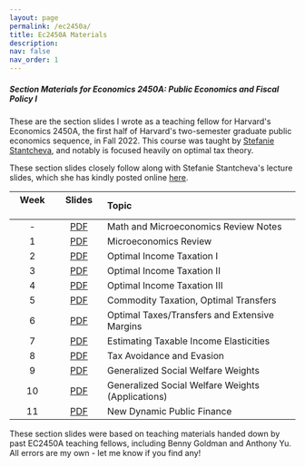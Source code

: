 ```yaml
---
layout: page
permalink: /ec2450a/
title: Ec2450A Materials
description:  
nav: false
nav_order: 1
---
```


##### Section Materials for Economics 2450A: Public Economics and Fiscal Policy I

These are the section slides I wrote as a teaching fellow for Harvard's Economics 2450A, the first half of Harvard's two-semester graduate public economics sequence, in Fall 2022. This course was taught by [Stefanie Stantcheva](https://scholar.harvard.edu/stantcheva/home), and notably is focused heavily on optimal tax theory. 

These section slides closely follow along with Stefanie Stantcheva's lecture slides, which she has kindly posted online [here](https://scholar.harvard.edu/stantcheva/classes/ec-2450a-public-economics-and).


| Week &nbsp;&nbsp;&nbsp;&nbsp;&nbsp;   | Slides &nbsp;&nbsp;&nbsp;&nbsp;&nbsp;                            | Topic                                              | 
| :-----------------------------------: | :--------------------------------------------------------------: | :------------------------------------------------- |
| -                                     | [PDF](https://mdroste.com/files/ec2450a_fall2022_mathreview.pdf) | Math and Microeconomics Review Notes               | 
| 1                                     | [PDF](https://mdroste.com/files/ec2450a_fall2022_section01.pdf)  | Microeconomics Review                              | 
| 2                                     | [PDF](https://mdroste.com/files/ec2450a_fall2022_section02.pdf)  | Optimal Income Taxation I                          | 
| 3                                     | [PDF](https://mdroste.com/files/ec2450a_fall2022_section03.pdf)  | Optimal Income Taxation II                         | 
| 4                                     | [PDF](https://mdroste.com/files/ec2450a_fall2022_section04.pdf)  | Optimal Income Taxation III                        | 
| 5                                     | [PDF](https://mdroste.com/files/ec2450a_fall2022_section05.pdf)  | Commodity Taxation, Optimal Transfers              | 
| 6                                     | [PDF](https://mdroste.com/files/ec2450a_fall2022_section06.pdf)  | Optimal Taxes/Transfers and Extensive Margins      | 
| 7                                     | [PDF](https://mdroste.com/files/ec2450a_fall2022_section07.pdf)  | Estimating Taxable Income Elasticities             | 
| 8                                     | [PDF](https://mdroste.com/files/ec2450a_fall2022_section08.pdf)  | Tax Avoidance and Evasion                          | 
| 9                                     | [PDF](https://mdroste.com/files/ec2450a_fall2022_section09.pdf)  | Generalized Social Welfare Weights                 | 
| 10                                    | [PDF](https://mdroste.com/files/ec2450a_fall2022_section10.pdf)  | Generalized Social Welfare Weights (Applications)  | 
| 11                                    | [PDF](https://mdroste.com/files/ec2450a_fall2022_section11.pdf)  | New Dynamic Public Finance                         | 


These section slides were based on teaching materials handed down by past EC2450A teaching fellows, including Benny Goldman and Anthony Yu. All errors are my own - let me know if you find any!
